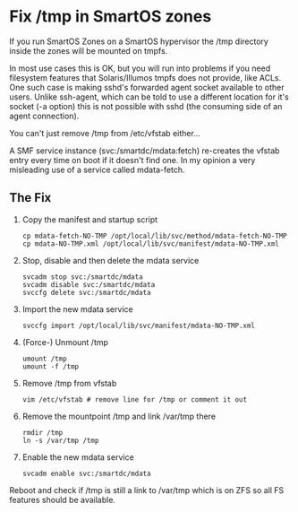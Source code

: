 # Fix /tmp in SmartOS zones

If you run SmartOS Zones on a SmartOS hypervisor the /tmp directory inside the zones will be mounted on tmpfs.

In most use cases this is OK, but you will run into problems if you need filesystem features that Solaris/Illumos tmpfs does not provide, like ACLs. One such case is making sshd's forwarded agent socket available to other users. Unlike ssh-agent, which can be told to use a different location for it's socket (-a option) this is not possible with sshd (the consuming side of an agent connection).

You can't just remove /tmp from /etc/vfstab either...

A SMF service instance (svc:/smartdc/mdata:fetch) re-creates the vfstab entry every time on boot if it doesn't find one. In my opinion a very misleading use of a service called mdata-fetch.

## The Fix

1. Copy the manifest and startup script
    ```
    cp mdata-fetch-NO-TMP /opt/local/lib/svc/method/mdata-fetch-NO-TMP
    cp mdata-NO-TMP.xml /opt/local/lib/svc/manifest/mdata-NO-TMP.xml
    ```
1. Stop, disable and then delete the mdata service
    ```
    svcadm stop svc:/smartdc/mdata
    svcadm disable svc:/smartdc/mdata
    svccfg delete svc:/smartdc/mdata
    ```
1. Import the new mdata service
    ```
    svccfg import /opt/local/lib/svc/manifest/mdata-NO-TMP.xml
    ```
1. (Force-) Unmount /tmp
    ```
    umount /tmp
    umount -f /tmp
    ```
1. Remove /tmp from vfstab
    ```
    vim /etc/vfstab # remove line for /tmp or comment it out
    ```
1. Remove the mountpoint /tmp and link /var/tmp there
    ```
    rmdir /tmp
    ln -s /var/tmp /tmp
    ```
1. Enable the new mdata service
    ```
    svcadm enable svc:/smartdc/mdata
    ```

Reboot and check if /tmp is still a link to /var/tmp which is on ZFS so all FS features should be available.
